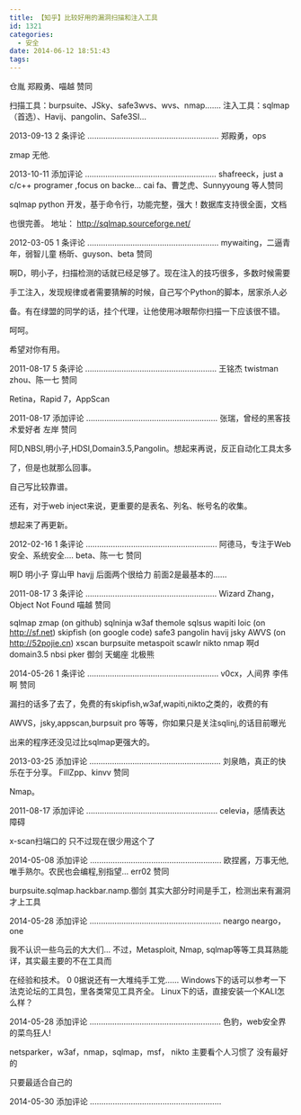 ```yaml
---
title: 【知乎】比较好用的漏洞扫描和注入工具
id: 1321
categories:
  - 安全
date: 2014-06-12 18:51:43
tags:
---
```


仓胤
郑殿勇、喵越 赞同

扫描工具：burpsuite、JSky、safe3wvs、wvs、nmap.......
注入工具：sqlmap（首选）、Havij、pangolin、Safe3SI...

2013-09-13 2 条评论<!--more-->
..........................................................
郑殿勇，ops

zmap 无他.

2013-10-11 添加评论
..........................................................
shafreeck，just a c/c++ programer ,focus on backe…
cai fa、曹芝虎、Sunnyyoung 等人赞同

sqlmap python 开发，基于命令行，功能完整，强大！数据库支持很全面，文档

也很完善。 
地址： http://sqlmap.sourceforge.net/

2012-03-05 1 条评论 
..........................................................
mywaiting，二逼青年，弱智儿童
杨昕、guyson、beta 赞同

啊D，明小子，扫描检测的话就已经足够了。现在注入的技巧很多，多数时候需要

手工注入，发现规律或者需要猜解的时候，自己写个Python的脚本，居家杀人必

备。有在绿盟的同学的话，挂个代理，让他使用冰眼帮你扫描一下应该很不错。

呵呵。

希望对你有用。

2011-08-17 5 条评论
..........................................................
王铭杰
twistman zhou、陈一七 赞同

Retina，Rapid 7，AppScan

2011-08-17 添加评论 
..........................................................
张瑞，曾经的黑客技术爱好者
左岸 赞同

阿D,NBSI,明小子,HDSI,Domain3.5,Pangolin。想起来再说，反正自动化工具太多

了，但是也就那么回事。

自己写比较靠谱。

还有，对于web inject来说，更重要的是表名、列名、帐号名的收集。

想起来了再更新。

2012-02-16 1 条评论
..........................................................
阿德马，专注于Web安全、系统安全.…
beta、陈一七 赞同

啊D 明小子 穿山甲 havjj 后面两个很给力 前面2是最基本的……

2011-08-17 3 条评论
..........................................................
Wizard Zhang，Object Not Found 
喵越 赞同

sqlmap zmap (on github)
sqlninja w3af themole sqlsus wapiti loic (on http://sf.net)
skipfish (on google code)
safe3 pangolin havij jsky AWVS (on http://52pojie.cn)
xscan burpsuite metaspoit scawlr nikto nmap
啊d domain3.5 nbsi pker 御剑 天蝎座 北极熊

2014-05-26 1 条评论 
..........................................................
v0cx，人间界
李伟啊 赞同

漏扫的话多了去了，免费的有skipfish,w3af,wapiti,nikto之类的，收费的有

AWVS，jsky,appscan,burpsuit pro 等等，你如果只是关注sqlinj,的话目前曝光

出来的程序还没见过比sqlmap更强大的。

2013-03-25 添加评论
..........................................................
刘泉皓，真正的快乐在于分享。
FillZpp、kinvv 赞同

Nmap。

2011-08-17 添加评论
..........................................................
celevia，感情表达障碍

x-scan扫端口的 只不过现在很少用这个了

2014-05-08 添加评论
..........................................................
欧捏酱，万事无他,唯手熟尔。农民也会编程,别指望…
err02 赞同

burpsuite.sqlmap.hackbar.namp.御剑
其实大部分时间是手工，检测出来有漏洞才上工具

2014-05-28 添加评论 
..........................................................
neargo neargo，one

我不认识一些乌云的大大们...
不过，Metasploit, Nmap, sqlmap等等工具耳熟能详，其实最主要的不在工具而

在经验和技术。
0 0据说还有一大堆纯手工党......
Windows下的话可以参考一下法克论坛的工具包，里各类常见工具齐全。
Linux下的话，直接安装一个KALI怎么样？

2014-05-28 添加评论 
..........................................................
色豹，web安全界的菜鸟狂人!

netsparker，w3af，nmap，sqlmap，msf， nikto 主要看个人习惯了 没有最好的 

只要最适合自己的

2014-05-30 添加评论
..........................................................